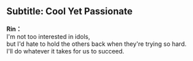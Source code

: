 # 

  
## Subtitle: Cool Yet Passionate
  
**Rin：**  
I'm not too interested in idols,  
but I'd hate to hold the others back when they're trying so hard.  
I'll do whatever it takes for us to succeed.  
